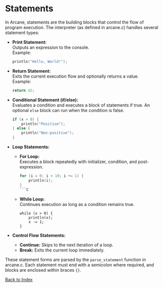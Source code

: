 # Statements

In Arcane, statements are the building blocks that control the flow of program execution. The interpreter (as defined in arcane.c) handles several statement types:

- **Print Statement:**  
  Outputs an expression to the console.  
  Example:
  ```C
  println("Hello, World!");
  ```

- **Return Statement:**  
  Exits the current execution flow and optionally returns a value.  
  Example:
  ```C
  return 42;
  ```

- **Conditional Statement (if/else):**  
  Evaluates a condition and executes a block of statements if true. An optional `else` block can run when the condition is false.
  ```C
  if (x > 0) {
      println("Positive");
  } else {
      println("Non-positive");
  }
  ```

- **Loop Statements:**  
  - **For Loop:**  
    Executes a block repeatedly with initializer, condition, and post-expression.
    ```C
    for (i = 0; i < 10; i += 1) {
        println(i);
    }
    ```C
  - **While Loop:**  
    Continues execution as long as a condition remains true.
    ```arcane
    while (x > 0) {
        println(x);
        x -= 1;
    }
    ```

- **Control Flow Statements:**  
  - **Continue:** Skips to the next iteration of a loop.
  - **Break:** Exits the current loop immediately.

These statement forms are parsed by the `parse_statement` function in arcane.c. Each statement must end with a semicolon where required, and blocks are enclosed within braces `{}`.

[Back to Index](index.md)
